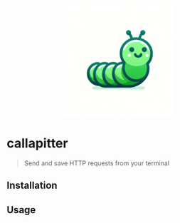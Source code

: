 <p align="center">
<img src="./img/callapitter.png" alt="callapitter" width="250"/>
</p>

# callapitter
> Send and save HTTP requests from your terminal

## Installation

## Usage



